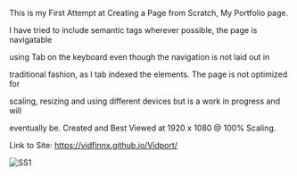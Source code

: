 
This is my First Attempt at Creating a Page from Scratch, My Portfolio page.

I have tried to include semantic tags wherever possible, the page is navigatable 

using Tab on the keyboard even though the navigation is not laid out in 

traditional fashion, as I tab indexed the elements. The page is not optimized for 

scaling, resizing and using different devices but is a work in progress and will 

eventually be. Created and Best Viewed at 1920 x 1080 @ 100% Scaling.

Link to Site: https://vidfinnx.github.io/Vidport/

![SS1](https://user-images.githubusercontent.com/79023746/113545581-4848c780-959f-11eb-97f4-956ebf57ba92.png)

